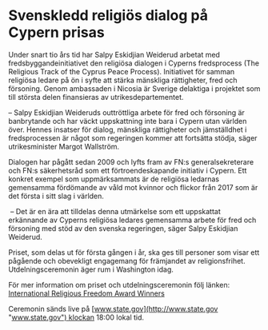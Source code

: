 # Svenskledd religiös dialog på Cypern prisas

Under snart tio års tid har Salpy Eskidjian Weiderud arbetat med fredsbyggandeinitiativet den religiösa dialogen i Cyperns fredsprocess (The Religious Track of the Cyprus Peace Process). Initiativet för samman religiösa ledare på ön i syfte att stärka mänskliga rättigheter, fred och försoning. Genom ambassaden i Nicosia är Sverige delaktiga i projektet som till största delen finansieras av utrikesdepartementet.

– Salpy Eskidjian Weideruds outtröttliga arbete för fred och försoning är banbrytande och har väckt uppskattning inte bara i Cypern utan världen över. Hennes insatser för dialog, mänskliga rättigheter och jämställdhet i fredsprocessen är något som regeringen kommer att fortsätta stödja, säger utrikesminister Margot Wallström.

Dialogen har pågått sedan 2009 och lyfts fram av FN:s generalsekreterare och FN:s säkerhetsråd som ett förtroendeskapande initiativ i Cypern. Ett konkret exempel som uppmärksammats är de religiösa ledarnas gemensamma fördömande av våld mot kvinnor och flickor från 2017 som är det första i sitt slag i världen.

 – Det är en ära att tilldelas denna utmärkelse som ett uppskattat erkännande av Cyperns religiösa ledares gemensamma arbete för fred och försoning med stöd av den svenska regeringen, säger Salpy Eskidjian Weiderud.

Priset, som delas ut för första gången i år, ska ges till personer som visar ett pågående och obevekligt engagemang för främjandet av religionsfrihet. Utdelningsceremonin äger rum i Washington idag.

För mer information om priset och utdelningsceremonin följ länken: [International Religious Freedom Award Winners](https://www.state.gov/international-religious-freedom-award-winners/ "International Religious Freedom Award Winners")

Ceremonin sänds live på [www.state.gov](http://www.state.gov "www.state.gov") klockan 18:00 lokal tid.
